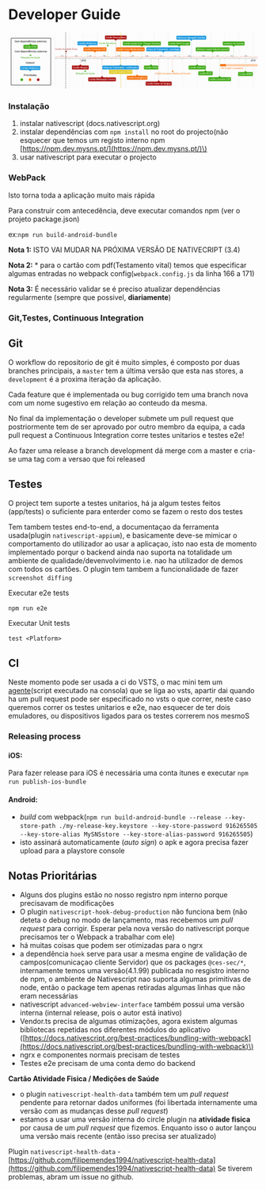 # Developer Guide

![Roadmap](../.gitbook/assets/plano_comlegenda%20%281%29.png)

### Instalação

1. instalar nativescript \(docs.nativescript.org\)
2. instalar dependências com `npm install` no root do projecto\(não esquecer que temos um registo interno npm [https://npm.dev.mysns.pt/](https://npm.dev.mysns.pt/)\)
3. usar nativescript para executar o projecto

### WebPack

Isto torna toda a aplicação muito mais rápida

Para construir com antecedência, deve executar comandos npm \(ver o projeto package.json\)

ex:`npm run build-android-bundle`

**Nota 1:** ISTO VAI MUDAR NA PRÓXIMA VERSÃO DE NATIVECRIPT \(3.4\)

**Nota 2:** \* para o cartão com pdf\(Testamento vital\) temos que especificar algumas entradas no webpack config\(`webpack.config.js` da linha 166 a 171\)

**Nota 3:** É necessário validar se é preciso atualizar dependências regularmente \(sempre que possivel, **diariamente**\)

### Git,Testes, Continuous Integration

## Git

O workflow do repositorio de git é muito simples, é composto por duas branches principais, a `master` tem a última versão que esta nas stores, a `development` é a proxima iteração da aplicação.

Cada feature que é implementada ou bug corrigido tem uma branch nova com um nome sugestivo em relação ao conteudo da mesma.

No final da implementação o developer submete um pull request que postriormente tem de ser aprovado por outro membro da equipa, a cada pull request a Continuous Integration corre testes unitarios e testes e2e!

Ao fazer uma release a branch development dá merge com a master e cria-se uma tag com a versao que foi released

## Testes

O project tem suporte a testes unitarios, há ja algum testes feitos \(app/tests\) o suficiente para enterder como se fazem o resto dos testes

Tem tambem testes end-to-end, a documentaçao da ferramenta usada\(plugin `nativescript-appium`\), e basicamente deve-se mimicar o comportamento do utilizador ao usar a aplicaçao, isto nao esta de momento implementado porqur o backend ainda nao suporta na totalidade um ambiente de qualidade/devenvolvimento i.e. nao ha utilizador de demos com todos os cartões. O plugin tem tambem a funcionalidade de fazer `screenshot diffing`

Executar e2e tests

```text
npm run e2e
```

Executar Unit tests

```text
test <Platform>
```

## CI

Neste momento pode ser usada a ci do VSTS, o mac mini tem um [agente](https://github.com/Microsoft/vsts-agent)\(script executado na consola\) que se liga ao vsts, apartir dai quando ha um pull request pode ser especificado no vsts o que correr, neste caso queremos correr os testes unitarios e e2e, nao esquecer de ter dois emuladores, ou dispositivos ligados para os testes correrem nos mesmoS

### Releasing process

#### iOS:

Para fazer release para iOS é necessária uma conta itunes e executar `npm run publish-ios-bundle`

#### Android:

* _build_ com webpack\(`npm run build-android-bundle --release --key-store-path ./my-release-key.keystore --key-store-password 916265505 --key-store-alias MySNSstore --key-store-alias-password 916265505`\)
* isto assinará automaticamente \(_auto sign_\) o apk e agora precisa fazer upload para a playstore console

## Notas Prioritárias

* Alguns dos plugins estão no nosso registro npm interno porque precisavam de modificações
* O plugin `nativescript-hook-debug-production` não funciona bem \(não deteta o debug no modo de lançamento, mas recebemos um _pull request_ para corrigir. Esperar pela nova versão do nativescript porque precisamos ter o Webpack a trabalhar com ele\)
* há muitas coisas que podem ser otimizadas para o ngrx
* a dependência `hoek` serve para usar a mesma engine de validação de campos\(comunicaçao cliente Servidor\) que os packages `@ces-sec/*`, internamente temos uma versão\(4.1.99\) publicada no resgistro interno de npm, o ambiente de Nativescript nao suporta algumas primitivas de node, então o package tem apenas retiradas algumas linhas que não eram necessárias
* nativescript `advanced-webview-interface` também possui uma versão interna \(internal release, pois o autor está inativo\)
* Vendor.ts precisa de algumas otimizações, agora existem algumas bibliotecas repetidas nos diferentes módulos do aplicativo \([https://docs.nativescript.org/best-practices/bundling-with-webpack](https://docs.nativescript.org/best-practices/bundling-with-webpack)\)
* ngrx e componentes normais precisam de testes
* Testes e2e precisam de uma conta demo do backend

**Cartão Atividade Fisica / Medições de Saúde**

* o plugin `nativescript-health-data` também tem um _pull request_ pendente para retornar dados uniformes \(foi libertada internamente uma versão com as mudanças desse _pull request_\)
* estamos a usar uma versão interna do circle plugin na **atividade fisica** por causa de um _pull request_ que fizemos. Enquanto isso o autor lançou uma versão mais recente \(então isso precisa ser atualizado\)

Plugin `nativescript-health-data` - [https://github.com/filipemendes1994/nativescript-health-data](https://github.com/filipemendes1994/nativescript-health-data) Se tiverem problemas, abram um issue no github.

